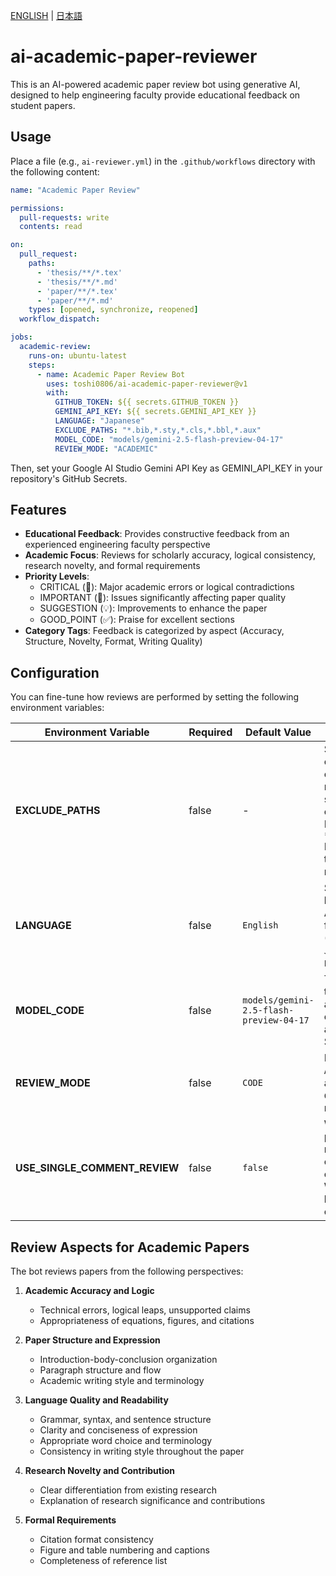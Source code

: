 [ENGLISH](./README.md) | [日本語](./README.ja.md)
# ai-academic-paper-reviewer

This is an AI-powered academic paper review bot using generative AI, designed to help engineering faculty provide educational feedback on student papers.

## Usage

Place a file (e.g., `ai-reviewer.yml`) in the `.github/workflows` directory with the following content:

```yaml
name: "Academic Paper Review"

permissions:
  pull-requests: write
  contents: read

on:
  pull_request:
    paths:
      - 'thesis/**/*.tex'
      - 'thesis/**/*.md'
      - 'paper/**/*.tex'
      - 'paper/**/*.md'
    types: [opened, synchronize, reopened]
  workflow_dispatch:

jobs:
  academic-review:
    runs-on: ubuntu-latest
    steps:
      - name: Academic Paper Review Bot
        uses: toshi0806/ai-academic-paper-reviewer@v1
        with:
          GITHUB_TOKEN: ${{ secrets.GITHUB_TOKEN }}
          GEMINI_API_KEY: ${{ secrets.GEMINI_API_KEY }}
          LANGUAGE: "Japanese"
          EXCLUDE_PATHS: "*.bib,*.sty,*.cls,*.bbl,*.aux"
          MODEL_CODE: "models/gemini-2.5-flash-preview-04-17"
          REVIEW_MODE: "ACADEMIC"
```
Then, set your Google AI Studio Gemini API Key as GEMINI_API_KEY in your repository's GitHub Secrets.

## Features

- **Educational Feedback**: Provides constructive feedback from an experienced engineering faculty perspective
- **Academic Focus**: Reviews for scholarly accuracy, logical consistency, research novelty, and formal requirements
- **Priority Levels**: 
  - CRITICAL (🚨): Major academic errors or logical contradictions
  - IMPORTANT (📝): Issues significantly affecting paper quality
  - SUGGESTION (💡): Improvements to enhance the paper
  - GOOD_POINT (✅): Praise for excellent sections
- **Category Tags**: Feedback is categorized by aspect (Accuracy, Structure, Novelty, Format, Writing Quality)

## Configuration

You can fine-tune how reviews are performed by setting the following environment variables:

| Environment Variable               | Required      | Default Value                      | 	Description                                                                                                                                                           |
|--------------------------|------------|----------------------------------|--------------------------------------------------------------------------------------------------------------------------------------------------------------|
| **EXCLUDE_PATHS**        | false       | -                                | 	Specify file paths or directories to exclude from reviews, separated by commas. Example: `*.bib,*.sty,*.cls`<br>Files matching these paths will not be reviewed.                                    |
| **LANGUAGE**             | false       | `English`                        | Specifies the language of the AI-generated feedback (Example: `Japanese`, `English`).                                                                                                          |
| **MODEL_CODE**           | false       | `models/gemini-2.5-flash-preview-04-17`    | The Gemini model to use. Please set a valid model code that is available in AI Studio.                                                                                             |
| **REVIEW_MODE**          | false       | `CODE`                           | Review mode: `ACADEMIC` for academic papers, `CODE` for code reviews.                                                                                              |
| **USE_SINGLE_COMMENT_REVIEW** | false | `false`                          | When set to true, posts all review results in a single comment with overall feedback. When false, posts line-specific comments.                                                              |

## Review Aspects for Academic Papers

The bot reviews papers from the following perspectives:

1. **Academic Accuracy and Logic**
   - Technical errors, logical leaps, unsupported claims
   - Appropriateness of equations, figures, and citations

2. **Paper Structure and Expression**
   - Introduction-body-conclusion organization
   - Paragraph structure and flow
   - Academic writing style and terminology

3. **Language Quality and Readability**
   - Grammar, syntax, and sentence structure
   - Clarity and conciseness of expression
   - Appropriate word choice and terminology
   - Consistency in writing style throughout the paper

4. **Research Novelty and Contribution**
   - Clear differentiation from existing research
   - Explanation of research significance and contributions

5. **Formal Requirements**
   - Citation format consistency
   - Figure and table numbering and captions
   - Completeness of reference list